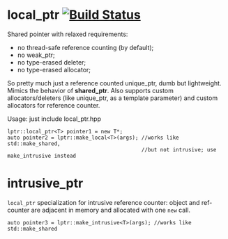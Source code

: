 # local_ptr [![Build Status](https://travis-ci.org/AxelStrem/local_ptr.svg?branch=master)](https://travis-ci.org/AxelStrem/local_ptr)
Shared pointer with relaxed requirements:
- no thread-safe reference counting (by default);
- no weak_ptr;
- no type-erased deleter;
- no type-erased allocator;

So pretty much just a reference counted unique_ptr, dumb but lightweight.  
Mimics the behavior of **shared_ptr**.
Also supports custom allocators/deleters (like unique_ptr, as a template parameter) and custom allocators for reference counter.

Usage: just include local_ptr.hpp

    lptr::local_ptr<T> pointer1 = new T*;  
    auto pointer2 = lptr::make_local<T>(args); //works like std::make_shared,
                                               //but not intrusive; use make_intrusive instead

# intrusive_ptr
`local_ptr` specialization for intrusive reference counter: object and ref-counter are adjacent in memory and allocated with one `new` call.

    auto pointer3 = lptr::make_intrusive<T>(args); //works like std::make_shared
